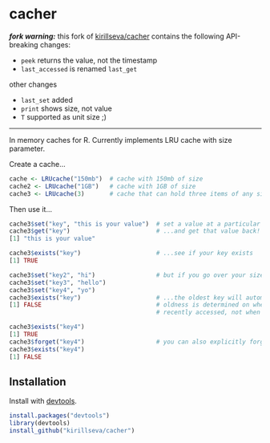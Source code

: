 # cacher

***fork warning:*** this fork of [kirillseva/cacher](https://github.com/kirillseva/cacher)
contains the following API-breaking changes:

- `peek` returns the value, not the timestamp
- `last_accessed` is renamed `last_get`

other changes

- `last_set` added
- `print` shows size, not value
- `T` supported as unit size ;)

---

In memory caches for R. Currently implements LRU cache with size parameter.

Create a cache...

```R
cache <- LRUcache("150mb")  # cache with 150mb of size
cache2 <- LRUcache("1GB")   # cache with 1GB of size
cache3 <- LRUcache(3)       # cache that can hold three items of any size (that fits in RAM)
```

Then use it...

```R
cache3$set("key", "this is your value")  # set a value at a particular key...
cache3$get("key")                        # ...and get that value back!
[1] "this is your value"

cache3$exists("key")                     # ...see if your key exists
[1] TRUE

cache3$set("key2", "hi")                 # but if you go over your size...
cache3$set("key3", "hello")
cache3$set("key4", "yo")
cache3$exists("key")                     # ...the oldest key will automatically go away.
[1] FALSE                                # oldness is determined on when the key was most
                                         # recently accessed, not when it was set.

cache3$exists("key4")
[1] TRUE
cache3$forget("key4")                    # you can also explicitly forget a certain key.
cache3$exists("key4")
[1] FALSE
```

## Installation

Install with [devtools](https://github.com/hadley/devtools).

```R
install.packages("devtools")
library(devtools)
install_github("kirillseva/cacher")
```


